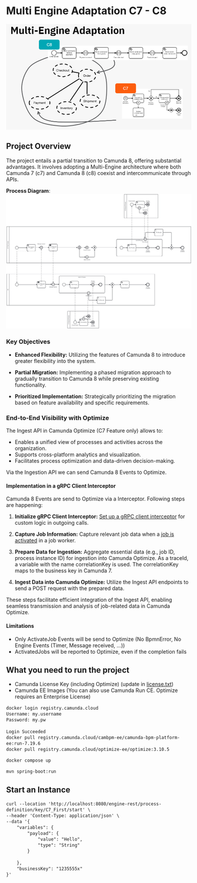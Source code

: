 # Multi Engine Adaptation C7 - C8

![Multi Engine](multi-engine.png)

## Project Overview

The project entails a partial transition to Camunda 8, offering substantial advantages. It involves adopting a Multi-Engine architecture where both Camunda 7 (c7) and Camunda 8 (c8) coexist and intercommunicate through APIs.

**Process Diagram**:
![Diagram](hybrid-process.png)

### Key Objectives

- **Enhanced Flexibility:** Utilizing the features of Camunda 8 to introduce greater flexibility into the system.

- **Partial Migration:** Implementing a phased migration approach to gradually transition to Camunda 8 while preserving existing functionality.

- **Prioritized Implementation:** Strategically prioritizing the migration based on feature availability and specific requirements.

### End-to-End Visibility with Optimize

The Ingest API in Camunda Optimize (C7 Feature only) allows to:

- Enables a unified view of processes and activities across the organization.
- Supports cross-platform analytics and visualization.
- Facilitates process optimization and data-driven decision-making.

Via the Ingestion API we can send Camunda 8 Events to Optimize.

#### Implementation in a gRPC Client Interceptor

Camunda 8 Events are send to Optimize via a Interceptor. Following steps are happening:

1. **Initialize gRPC Client Interceptor:**
   [Set up a gRPC client interceptor](./src/main/java/org/camunda/consulting/example/interceptor/InterceptorConfiguration.java) for custom logic in outgoing calls.

2. **Capture Job Information:**
   Capture relevant job data when a [job is activated](./src/main/java/org/camunda/consulting/example/interceptor/OptimizeEventInterceptor.java) in a job worker.

3. **Prepare Data for Ingestion:**
   Aggregate essential data (e.g., job ID, process instance ID) for ingestion into Camunda Optimize. As a traceId, a variable with the name correlationKey is used. The correlationKey maps to the business key in Camunda 7.

4. **Ingest Data into Camunda Optimize:**
   Utilize the Ingest API endpoints to send a POST request with the prepared data.

These steps facilitate efficient integration of the Ingest API, enabling seamless transmission and analysis of job-related data in Camunda Optimize.

#### Limitations

- Only ActivateJob Events will be send to Optimize (No BpmnError, No Engine Events (Timer, Message received, ...))
- ActivatedJobs will be reported to Optimize, even if the completion fails


## What you need to run the project

- Camunda License Key (including Optimize) (update in [license.txt](./docker/license.txt))
- Camunda EE Images (You can also use Camunda Run CE. Optimize requires an Enterprise License)

```
docker login registry.camunda.cloud
Username: my.username
Password: my.pw

Login Succeeded
docker pull registry.camunda.cloud/cambpm-ee/camunda-bpm-platform-ee:run-7.19.6
docker pull registry.camunda.cloud/optimize-ee/optimize:3.10.5
```

```
docker compose up
```

```
mvn spring-boot:run
```



## Start an Instance

```
curl --location 'http://localhost:8080/engine-rest/process-definition/key/C7_First/start' \
--header 'Content-Type: application/json' \
--data '{
    "variables": {
        "payload": {
            "value": "Hello",
            "type": "String"
        }

    },
    "businessKey": "1235555x"
}'
```